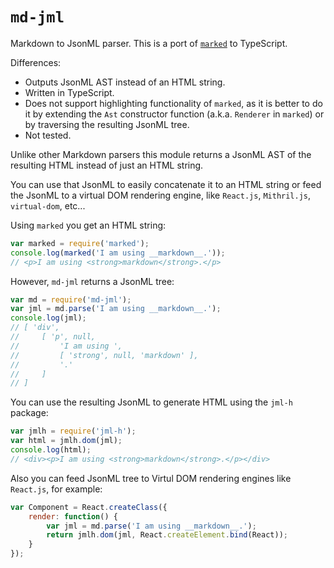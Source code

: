# `md-jml`

Markdown to JsonML parser. This is a port of [`marked`](https://github.com/chjj/marked) to TypeScript.

Differences:

 - Outputs JsonML AST instead of an HTML string.
 - Written in TypeScript.
 - Does not support highlighting functionality of `marked`, as it is better
 to do it by extending the `Ast` constructor function (a.k.a. `Renderer` in `marked`) or
 by traversing the resulting JsonML tree.
 - Not tested.
 
Unlike other Markdown parsers this module returns a JsonML AST of the resulting
HTML instead of just an HTML string.

You can use that JsonML to easily concatenate it to an HTML string or
feed the JsonML to a virtual DOM rendering engine, like `React.js`, `Mithril.js`, `virtual-dom`, etc...

Using `marked` you get an HTML string:

```js
var marked = require('marked');
console.log(marked('I am using __markdown__.'));
// <p>I am using <strong>markdown</strong>.</p>
```

However, `md-jml` returns a JsonML tree:

```js
var md = require('md-jml');
var jml = md.parse('I am using __markdown__.');
console.log(jml);
// [ 'div',
//     [ 'p', null,
//         'I am using ',
//         [ 'strong', null, 'markdown' ],
//         '.'
//     ]
// ]
```

You can use the resulting JsonML to generate HTML using the `jml-h` package:

```js
var jmlh = require('jml-h');
var html = jmlh.dom(jml);
console.log(html);
// <div><p>I am using <strong>markdown</strong>.</p></div>
```

Also you can feed JsonML tree to Virtul DOM rendering engines like `React.js`, for example:

```js
var Component = React.createClass({
    render: function() {
        var jml = md.parse('I am using __markdown__.');
        return jmlh.dom(jml, React.createElement.bind(React));
    }
});
```
